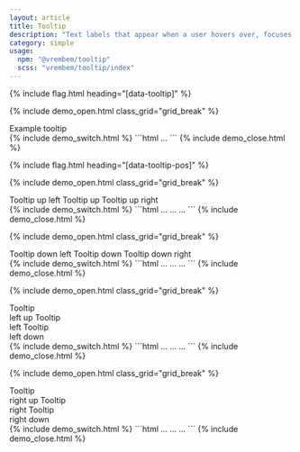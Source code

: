 ```yaml
---
layout: article
title: Tooltip
description: "Text labels that appear when a user hovers over, focuses on or touches an element."
category: simple
usage:
  npm: "@vrembem/tooltip"
  scss: "vrembem/tooltip/index"
---
```


{% include flag.html heading="[data-tooltip]" %}

{% include demo_open.html class_grid="grid_break" %}
<div class="level">
  <span class="text_underline_dotted" data-tooltip="Tooltip">Example tooltip</span>
</div>
{% include demo_switch.html %}
```html
<span data-tooltip="...">...</span>
```
{% include demo_close.html %}

{% include flag.html heading="[data-tooltip-pos]" %}

{% include demo_open.html class_grid="grid_break" %}
<div class="level">
  <span class="text_underline_dotted" data-tooltip="Tooltip" data-tooltip-pos="up-left">
    Tooltip up left
  </span>
  <span class="text_underline_dotted" data-tooltip="Tooltip" data-tooltip-pos="up">
    Tooltip up
  </span>
  <span class="text_underline_dotted" data-tooltip="Tooltip" data-tooltip-pos="up-right">
    Tooltip up right
  </span>
</div>
{% include demo_switch.html %}
```html
<span data-tooltip="..." data-tooltip-pos="up-left">...</span>
<span data-tooltip="..." data-tooltip-pos="up">...</span>
<span data-tooltip="..." data-tooltip-pos="up-right">...</span>
```
{% include demo_close.html %}

{% include demo_open.html class_grid="grid_break" %}
<div class="level">
  <span class="text_underline_dotted" data-tooltip="Tooltip" data-tooltip-pos="down-left">
    Tooltip down left
  </span>
  <span class="text_underline_dotted" data-tooltip="Tooltip" data-tooltip-pos="down">
    Tooltip down
  </span>
  <span class="text_underline_dotted" data-tooltip="Tooltip" data-tooltip-pos="down-right">
    Tooltip down right
  </span>
</div>
{% include demo_switch.html %}
```html
<span data-tooltip="..." data-tooltip-pos="down-left">...</span>
<span data-tooltip="..." data-tooltip-pos="down">...</span>
<span data-tooltip="..." data-tooltip-pos="down-right">...</span>
```
{% include demo_close.html %}

{% include demo_open.html class_grid="grid_break" %}
<div class="level flex_justify_end">
  <span class="text_underline_dotted" data-tooltip="Tooltip" data-tooltip-pos="left-up">
    Tooltip<br>left up
  </span>
  <span class="text_underline_dotted" data-tooltip="Tooltip" data-tooltip-pos="left">
    Tooltip<br>left
  </span>
  <span class="text_underline_dotted" data-tooltip="Tooltip" data-tooltip-pos="left-down">
    Tooltip<br>left down
  </span>
</div>
{% include demo_switch.html %}
```html
<span data-tooltip="..." data-tooltip-pos="left-up">...</span>
<span data-tooltip="..." data-tooltip-pos="left">...</span>
<span data-tooltip="..." data-tooltip-pos="left-down">...</span>
```
{% include demo_close.html %}

{% include demo_open.html class_grid="grid_break" %}
<div class="level">
  <span class="text_underline_dotted" data-tooltip="Tooltip" data-tooltip-pos="right-up">
    Tooltip<br>right up
  </span>
  <span class="text_underline_dotted" data-tooltip="Tooltip" data-tooltip-pos="right">
    Tooltip<br>right
  </span>
  <span class="text_underline_dotted" data-tooltip="Tooltip" data-tooltip-pos="right-down">
    Tooltip<br>right down
  </span>
</div>
{% include demo_switch.html %}
```html
<span data-tooltip="..." data-tooltip-pos="right-up">...</span>
<span data-tooltip="..." data-tooltip-pos="right">...</span>
<span data-tooltip="..." data-tooltip-pos="right-down">...</span>
```
{% include demo_close.html %}
